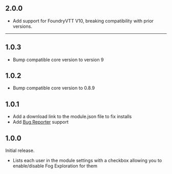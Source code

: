 ## 2.0.0
* Add support for FoundryVTT V10, breaking compatibility with prior versions.

---

## 1.0.3
* Bump compatible core version to version 9


## 1.0.2
* Bump compatible core version to 0.8.9

## 1.0.1
* Add a download link to the module.json file to fix installs
* Add [Bug Reporter](https://www.foundryvtt-hub.com/package/bug-reporter/) support

## 1.0.0
Initial release.

* Lists each user in the module settings with a checkbox allowing you to enable/disable Fog Exploration for them